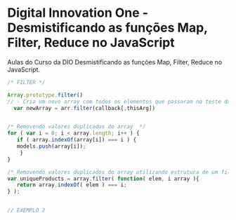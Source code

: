 # Digital Innovation One - Desmistificando as funções Map, Filter, Reduce no JavaScript
Aulas do Curso da DIO Desmistificando as funções Map, Filter, Reduce no JavaScript.

```javascript
/* FILTER */

Array.prototype.filter()
// - Cria um novo array com todos os elementos que passaram no teste da função fornecida.
  var newArray = arr.filter(callback[,thisArg])


/* Removendo valores duplicados do array  */
for ( var i = 0; i < array.length; i++ ) {
   if ( array.indexOf(array[i]) === i ) {
   models.push(array[i]);
    }
}    

/* Removendo valores duplicados do array utilizando estrutura de um filter */ 
var uniqueProducts = array.filter( function( elem, i array ){ 
   return array.indexOf( elem ) === i;
} );


// EXEMPLO 2


```
